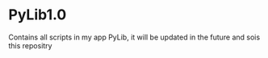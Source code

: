 # PyLib1.0
Contains all scripts in my app PyLib, it will be updated in the future and sois this repositry
